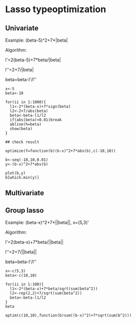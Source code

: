 # Lasso typeoptimization

## Univariate

Example: (beta-5)^2+7\*|beta|

Algorithm:

l'=2(beta-5)+7\*beta/|beta|

l''=2+7/|beta|

beta=beta-l'/l''

```
x<-5
beta<-10

for(ii in 1:1000){
  l1<-2*(beta-x)+7*sign(beta)
  l2<-2+7/abs(beta)
  beta<-beta-l1/l2
  if(abs(beta)<0.01)break
  abline(h=beta)
  show(beta)
}

## check result

optimize(f=function(b)(b-x)^2+7*abs(b),c(-10,10))

b<-seq(-10,10,0.01)
y<-(b-x)^2+7*abs(b)

plot(b,y)
b[which.min(y)]
```

## Multivariate




## Group lasso

Example: (beta-x)^2+7\*||beta||, x=(5,3)'

Algorithm:

l'=2(beta-x)+7\*beta/||beta||

l''=2+7/||beta||

beta=beta-l'/l''

```
x<-c(5,3)
beta<-c(10,10)

for(ii in 1:100){
  l1<-2*(beta-x)+7*beta/sqrt(sum(beta^2))
  l2<-rep(2,2)+7/sqrt(sum(beta^2))
  beta<-beta-l1/l2
}
beta

optim(c(10,10),function(b)sum((b-x)^2)+7*sqrt(sum(b^2)))
```
